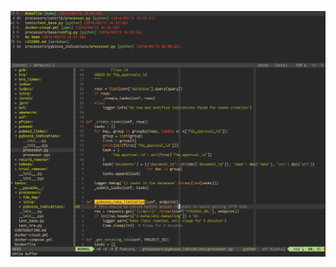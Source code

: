 ![Sample Python code with multiple buffers and splits](https://github.com/nightsh/nvim-config/raw/master/nvim_unite+nerdtree+python+gruvbox.png "Neovim and Python")
